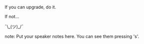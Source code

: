 If you can upgrade, do it.

If not...<!-- .element: class="fragment" -->

¯\\\_(ツ)\_/¯<!-- .element: class="fragment" -->

note:
    Put your speaker notes here.
    You can see them pressing 's'.
